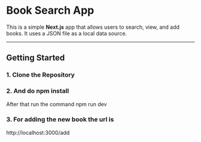 #  Book Search App

This is a simple **Next.js** app that allows users to search, view, and add books. It uses a JSON file as a local data source.

---

##  Getting Started

### 1. Clone the Repository
### 2. And do npm install
  After that run the command npm run dev

### 3. For adding the new book the url is 
  http://localhost:3000/add
